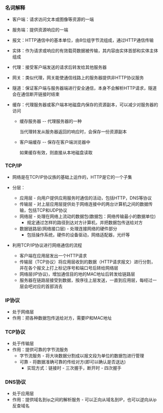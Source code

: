 ### 名词解释

* 客户端：请求访问文本或图像等资源的一端

* 服务端：提供资源响应的一端

* 报文：HTTP通信中的基本单位，由8位组字节流组成，通过HTTP通信传输

* 实体：作为请求或响应的有效载荷数据被传输，其内容由实体首部和实体主体组成

* 代理：接受客户端发送的请求后转发给其他服务器

* 网关：类似代理，网关能使通信线路上的服务器提供非HTTP协议服务

* 隧道：保证客户端与服务器端进行安全通信，本身不会解析HTTP请求，隧道会在通信断开链接时结束

* 缓存：代理服务器或客户端本地磁盘内保存的资源副本，可以减少对服务器的访问

  * 缓存服务器 -- 代理服务器的一种

    当代理转发从服务器返回的响应时，会保存一份资源副本

  * 客户端缓存 -- 保存在客户端浏览器中

    如果缓存有效，则直接从本地磁盘读取

### TCP/IP

* 网络是在TCP/IP协议族的基础上运作的，HTTP是它的一个子集

* 分层：

  * 应用层 - 向用户提供应用服务时通信的活动，包括HTTP，DNS等协议
  * 传输层 - 对上层应用层提供处于网络连接中的两台计算机之间的数据传输，包括TCP和UDP协议
  * 网络层 - 处理在网络上流动的数据包\(数据包：网络传输最小的数据单位\)
    * 规定通过怎样的路径到达对方计算机，并把数据包传送给对方
  * 数据链路层\(网络接口层\) - 处理连接网络的硬件部分
    * 包括操作系统，硬件的设备驱动，网络适配器，光纤等

* 利用TCP/IP协议进行网络通信的流程

  * 客户端在应用层发出一个HTTP请求
  * 传输层（TCP协议）将应用层收到的数据（HTTP请求报文）进行分割，并在各个报文上打上标记序号和端口号后转给网络层
  * 网络层\(IP协议\)，增加通信目的地的MAC地址后转发给链路层
  * 服务器在链路层接受到数据，按序往上层发送，一直到应用层，每经过一层会吧对应的首部消去

### IP协议

* 处于网络层
* 作用：把各种数据包传送给对方，需要IP和MAC地址

### TCP协议

* 处于传输层
* 作用：提供可靠的字节流服务 
  * 字节流服务 -  将大块数据分割成以报文段为单位的数据包进行管理
  * 可靠 - 将数据准确可靠的传给对方\(即可以确认是否送达\)
    * 实现方式：链接时 - 三次握手，断开时 - 四次握手

### DNS协议

* 处于应用层
* 作用：提供域名到ip之间的解析服务 - 可以正向从域名到IP，也可以逆向从ip反查域名





